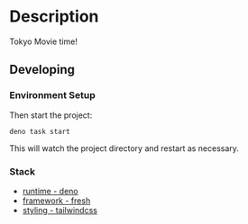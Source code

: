 # Description

Tokyo Movie time!

## Developing

### Environment Setup

Then start the project:

```
deno task start
```

This will watch the project directory and restart as necessary.

### Stack

- [runtime - deno](https://deno.land/)
- [framework - fresh](https://fresh.deno.dev)
- [styling - tailwindcss](https://tailwindcss.com)
